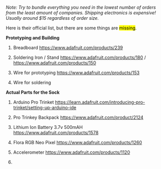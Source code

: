 <i>Note: Try to bundle everything you need in the lowest number of orders from the least amount of companies. Shipping electronics is expensive! Usually around $15 regardless of order size.</i>

Here is their official list, but there are some things are <mark>missing</mark>.

<b>Prototyping and Building</b>

1. Breadboard
https://www.adafruit.com/products/239

2. Soldering Iron / Stand
https://www.adafruit.com/products/180 / https://www.adafruit.com/products/150

3. Wire for prototyping
https://www.adafruit.com/products/153

4. Wire for soldering

<b>Actual Parts for the Sock</b>

1. Arduino Pro Trinket
https://learn.adafruit.com/introducing-pro-trinket/setting-up-arduino-ide

2. Pro Trinkey Backpack
https://www.adafruit.com/product/2124

3. Lithium Ion Battery 3.7v 500mAH
https://www.adafruit.com/products/1578

4. Flora RGB Neo Pixel
https://www.adafruit.com/products/1260

5. Accelerometer
https://www.adafruit.com/products/1120

6. 

